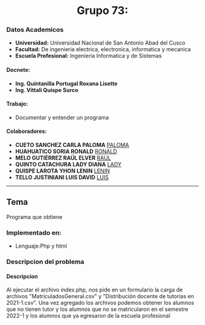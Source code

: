 # **<center>Grupo 73:</center>**
### Datos Academicos

- **Universidad:** Universidad Nacional de San Antonio Abad del Cusco
- **Facultad:** De ingenieria electrica, electronica, informatica y mecanica
- **Escuela Profesional:** Ingenieria Informatica y de Sistemas
#### Docnete:
- **Ing. Quintanilla Portugal Roxana Lisette**
- **Ing. Vittali Quispe Surco**
#### Trabajo:
- Documentar y entender un programa 
#### Colaboradores:
- **CUETO SANCHEZ CARLA PALOMA** [PALOMA](https://github.com/carlasanchez15)
- **HUAHUATICO SORIA RONALD** [RONALD](https://github.com/Romehe369)
- **MELO GUTIÉRREZ RAÚL ELVER** [RAUL](https://github.com/RaulEMG)
- **QUINTO CATACHURA LADY DIANA** [LADY](https://github.com/Diana-Quinto)
- **QUISPE LAROTA YHON LENIN** [LENIN](https://github.com/YhonLeninQ)
- **TELLO JUSTINIANI LUIS DAVID** [LUIS](https://github.com/SidMox120897)
---
## Tema

Programa que obtiene

### Implementado en:
- Lenguaje:Php y html
### Descripcion del problema

#### Descripcion
Al ejecutar el archivo index.php, nos pide en un formulario la carga de archivos 
"MatriculadosGeneral.csv" y "Distribución docente de tutorias en 2021-1.csv".
Una vez agregado los archivos podemos obtener los alumnos que no tienen tutor 
y los alumnos que no se matricularon en el semestre 2022-1 y los alumnos que ya
egresaron de la escuela profesional
